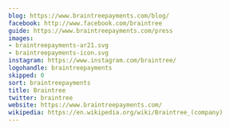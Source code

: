 ```yaml
---
blog: https://www.braintreepayments.com/blog/
facebook: http://www.facebook.com/braintree
guide: https://www.braintreepayments.com/press
images:
- braintreepayments-ar21.svg
- braintreepayments-icon.svg
instagram: https://www.instagram.com/braintree/
logohandle: braintreepayments
skipped: 0
sort: braintreepayments
title: Braintree
twitter: braintree
website: https://www.braintreepayments.com/
wikipedia: https://en.wikipedia.org/wiki/Braintree_(company)
---
```

